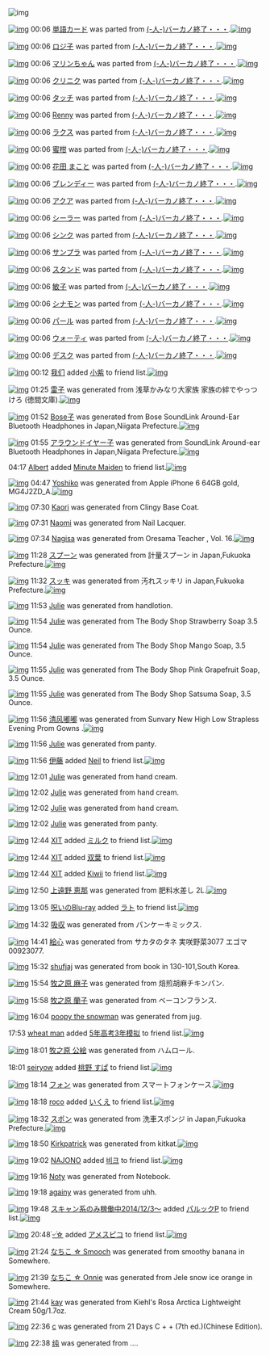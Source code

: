 ![img](http://gdrive-cdn.herokuapp.com/537b65a5bc09f0000721dda7/512px-barcode.png)

[![img](http://www.deviantsart.com/3tnpfq1.png)](http://www.barcodekanojo.com/kanojo/672930/%E5%8D%98%E8%AA%9E%E3%82%AB%E3%83%BC%E3%83%89) 00:06 [単語カード](http://www.barcodekanojo.com/kanojo/672930/%E5%8D%98%E8%AA%9E%E3%82%AB%E3%83%BC%E3%83%89) was parted from [(-人-)バーカノ終了・・・](http://www.barcodekanojo.com/kanojo/672930/%E5%8D%98%E8%AA%9E%E3%82%AB%E3%83%BC%E3%83%89).[![img](http://www.deviantsart.com/2670003.jpeg)](http://www.barcodekanojo.com/user/214696/%28-%E4%BA%BA-%29%E3%83%90%E3%83%BC%E3%82%AB%E3%83%8E%E7%B5%82%E4%BA%86%E3%83%BB%E3%83%BB%E3%83%BB) 

[![img](http://www.deviantsart.com/2pepule.png)](http://www.barcodekanojo.com/kanojo/2551529/%E3%83%AD%E3%82%B8%E5%AD%90) 00:06 [ロジ子](http://www.barcodekanojo.com/kanojo/2551529/%E3%83%AD%E3%82%B8%E5%AD%90) was parted from [(-人-)バーカノ終了・・・](http://www.barcodekanojo.com/kanojo/2551529/%E3%83%AD%E3%82%B8%E5%AD%90).[![img](http://www.deviantsart.com/2670003.jpeg)](http://www.barcodekanojo.com/user/214696/%28-%E4%BA%BA-%29%E3%83%90%E3%83%BC%E3%82%AB%E3%83%8E%E7%B5%82%E4%BA%86%E3%83%BB%E3%83%BB%E3%83%BB) 

[![img](http://www.deviantsart.com/2uqbv1n.png)](http://www.barcodekanojo.com/kanojo/2603792/%E3%83%9E%E3%83%AA%E3%83%B3%E3%81%A1%E3%82%83%E3%82%93) 00:06 [マリンちゃん](http://www.barcodekanojo.com/kanojo/2603792/%E3%83%9E%E3%83%AA%E3%83%B3%E3%81%A1%E3%82%83%E3%82%93) was parted from [(-人-)バーカノ終了・・・](http://www.barcodekanojo.com/kanojo/2603792/%E3%83%9E%E3%83%AA%E3%83%B3%E3%81%A1%E3%82%83%E3%82%93).[![img](http://www.deviantsart.com/2670003.jpeg)](http://www.barcodekanojo.com/user/214696/%28-%E4%BA%BA-%29%E3%83%90%E3%83%BC%E3%82%AB%E3%83%8E%E7%B5%82%E4%BA%86%E3%83%BB%E3%83%BB%E3%83%BB) 

[![img](http://www.deviantsart.com/126jgnk.png)](http://www.barcodekanojo.com/kanojo/2612769/%E3%82%AF%E3%83%AA%E3%83%8B%E3%82%AF) 00:06 [クリニク](http://www.barcodekanojo.com/kanojo/2612769/%E3%82%AF%E3%83%AA%E3%83%8B%E3%82%AF) was parted from [(-人-)バーカノ終了・・・](http://www.barcodekanojo.com/kanojo/2612769/%E3%82%AF%E3%83%AA%E3%83%8B%E3%82%AF).[![img](http://www.deviantsart.com/2670003.jpeg)](http://www.barcodekanojo.com/user/214696/%28-%E4%BA%BA-%29%E3%83%90%E3%83%BC%E3%82%AB%E3%83%8E%E7%B5%82%E4%BA%86%E3%83%BB%E3%83%BB%E3%83%BB) 

[![img](http://www.deviantsart.com/27f2jjj.png)](http://www.barcodekanojo.com/kanojo/2695949/%E3%82%BF%E3%83%83%E3%83%81) 00:06 [タッチ](http://www.barcodekanojo.com/kanojo/2695949/%E3%82%BF%E3%83%83%E3%83%81) was parted from [(-人-)バーカノ終了・・・](http://www.barcodekanojo.com/kanojo/2695949/%E3%82%BF%E3%83%83%E3%83%81).[![img](http://www.deviantsart.com/2670003.jpeg)](http://www.barcodekanojo.com/user/214696/%28-%E4%BA%BA-%29%E3%83%90%E3%83%BC%E3%82%AB%E3%83%8E%E7%B5%82%E4%BA%86%E3%83%BB%E3%83%BB%E3%83%BB) 

[![img](http://www.deviantsart.com/q768f8.png)](http://www.barcodekanojo.com/kanojo/1223024/Renny) 00:06 [Renny](http://www.barcodekanojo.com/kanojo/1223024/Renny) was parted from [(-人-)バーカノ終了・・・](http://www.barcodekanojo.com/kanojo/1223024/Renny).[![img](http://www.deviantsart.com/2670003.jpeg)](http://www.barcodekanojo.com/user/214696/%28-%E4%BA%BA-%29%E3%83%90%E3%83%BC%E3%82%AB%E3%83%8E%E7%B5%82%E4%BA%86%E3%83%BB%E3%83%BB%E3%83%BB) 

[![img](http://www.deviantsart.com/3nlhfl9.png)](http://www.barcodekanojo.com/kanojo/804356/%E3%83%A9%E3%82%AF%E3%82%B9) 00:06 [ラクス](http://www.barcodekanojo.com/kanojo/804356/%E3%83%A9%E3%82%AF%E3%82%B9) was parted from [(-人-)バーカノ終了・・・](http://www.barcodekanojo.com/kanojo/804356/%E3%83%A9%E3%82%AF%E3%82%B9).[![img](http://www.deviantsart.com/2670003.jpeg)](http://www.barcodekanojo.com/user/214696/%28-%E4%BA%BA-%29%E3%83%90%E3%83%BC%E3%82%AB%E3%83%8E%E7%B5%82%E4%BA%86%E3%83%BB%E3%83%BB%E3%83%BB) 

[![img](http://www.deviantsart.com/3ka90af.png)](http://www.barcodekanojo.com/kanojo/437767/%E8%9C%9C%E6%9F%91) 00:06 [蜜柑](http://www.barcodekanojo.com/kanojo/437767/%E8%9C%9C%E6%9F%91) was parted from [(-人-)バーカノ終了・・・](http://www.barcodekanojo.com/kanojo/437767/%E8%9C%9C%E6%9F%91).[![img](http://www.deviantsart.com/2670003.jpeg)](http://www.barcodekanojo.com/user/214696/%28-%E4%BA%BA-%29%E3%83%90%E3%83%BC%E3%82%AB%E3%83%8E%E7%B5%82%E4%BA%86%E3%83%BB%E3%83%BB%E3%83%BB) 

[![img](http://www.deviantsart.com/152ml03.png)](http://www.barcodekanojo.com/kanojo/1620867/%E8%8A%B1%E7%94%B0%20%E3%81%BE%E3%81%93%E3%81%A8) 00:06 [花田 まこと](http://www.barcodekanojo.com/kanojo/1620867/%E8%8A%B1%E7%94%B0%20%E3%81%BE%E3%81%93%E3%81%A8) was parted from [(-人-)バーカノ終了・・・](http://www.barcodekanojo.com/kanojo/1620867/%E8%8A%B1%E7%94%B0%20%E3%81%BE%E3%81%93%E3%81%A8).[![img](http://www.deviantsart.com/2670003.jpeg)](http://www.barcodekanojo.com/user/214696/%28-%E4%BA%BA-%29%E3%83%90%E3%83%BC%E3%82%AB%E3%83%8E%E7%B5%82%E4%BA%86%E3%83%BB%E3%83%BB%E3%83%BB) 

[![img](http://www.deviantsart.com/1ktt348.png)](http://www.barcodekanojo.com/kanojo/1976333/%E3%83%96%E3%83%AC%E3%83%B3%E3%83%87%E3%82%A3%E3%83%BC) 00:06 [ブレンディー](http://www.barcodekanojo.com/kanojo/1976333/%E3%83%96%E3%83%AC%E3%83%B3%E3%83%87%E3%82%A3%E3%83%BC) was parted from [(-人-)バーカノ終了・・・](http://www.barcodekanojo.com/kanojo/1976333/%E3%83%96%E3%83%AC%E3%83%B3%E3%83%87%E3%82%A3%E3%83%BC).[![img](http://www.deviantsart.com/2670003.jpeg)](http://www.barcodekanojo.com/user/214696/%28-%E4%BA%BA-%29%E3%83%90%E3%83%BC%E3%82%AB%E3%83%8E%E7%B5%82%E4%BA%86%E3%83%BB%E3%83%BB%E3%83%BB) 

[![img](http://www.deviantsart.com/1gkp2qs.png)](http://www.barcodekanojo.com/kanojo/2010344/%E3%82%A2%E3%82%AF%E3%82%A2) 00:06 [アクア](http://www.barcodekanojo.com/kanojo/2010344/%E3%82%A2%E3%82%AF%E3%82%A2) was parted from [(-人-)バーカノ終了・・・](http://www.barcodekanojo.com/kanojo/2010344/%E3%82%A2%E3%82%AF%E3%82%A2).[![img](http://www.deviantsart.com/2670003.jpeg)](http://www.barcodekanojo.com/user/214696/%28-%E4%BA%BA-%29%E3%83%90%E3%83%BC%E3%82%AB%E3%83%8E%E7%B5%82%E4%BA%86%E3%83%BB%E3%83%BB%E3%83%BB) 

[![img](http://www.deviantsart.com/34etejd.png)](http://www.barcodekanojo.com/kanojo/2600674/%E3%82%B7%E3%83%BC%E3%83%A9%E3%83%BC) 00:06 [シーラー](http://www.barcodekanojo.com/kanojo/2600674/%E3%82%B7%E3%83%BC%E3%83%A9%E3%83%BC) was parted from [(-人-)バーカノ終了・・・](http://www.barcodekanojo.com/kanojo/2600674/%E3%82%B7%E3%83%BC%E3%83%A9%E3%83%BC).[![img](http://www.deviantsart.com/2670003.jpeg)](http://www.barcodekanojo.com/user/214696/%28-%E4%BA%BA-%29%E3%83%90%E3%83%BC%E3%82%AB%E3%83%8E%E7%B5%82%E4%BA%86%E3%83%BB%E3%83%BB%E3%83%BB) 

[![img](http://www.deviantsart.com/2ed0tvg.png)](http://www.barcodekanojo.com/kanojo/2600542/%E3%82%B7%E3%83%B3%E3%82%AF) 00:06 [シンク](http://www.barcodekanojo.com/kanojo/2600542/%E3%82%B7%E3%83%B3%E3%82%AF) was parted from [(-人-)バーカノ終了・・・](http://www.barcodekanojo.com/kanojo/2600542/%E3%82%B7%E3%83%B3%E3%82%AF).[![img](http://www.deviantsart.com/2670003.jpeg)](http://www.barcodekanojo.com/user/214696/%28-%E4%BA%BA-%29%E3%83%90%E3%83%BC%E3%82%AB%E3%83%8E%E7%B5%82%E4%BA%86%E3%83%BB%E3%83%BB%E3%83%BB) 

[![img](http://www.deviantsart.com/26qe9h3.png)](http://www.barcodekanojo.com/kanojo/2542297/%E3%82%B5%E3%83%B3%E3%83%97%E3%83%A9) 00:06 [サンプラ](http://www.barcodekanojo.com/kanojo/2542297/%E3%82%B5%E3%83%B3%E3%83%97%E3%83%A9) was parted from [(-人-)バーカノ終了・・・](http://www.barcodekanojo.com/kanojo/2542297/%E3%82%B5%E3%83%B3%E3%83%97%E3%83%A9).[![img](http://www.deviantsart.com/2670003.jpeg)](http://www.barcodekanojo.com/user/214696/%28-%E4%BA%BA-%29%E3%83%90%E3%83%BC%E3%82%AB%E3%83%8E%E7%B5%82%E4%BA%86%E3%83%BB%E3%83%BB%E3%83%BB) 

[![img](http://www.deviantsart.com/2rtj64d.png)](http://www.barcodekanojo.com/kanojo/2542293/%E3%82%B9%E3%82%BF%E3%83%B3%E3%83%89) 00:06 [スタンド](http://www.barcodekanojo.com/kanojo/2542293/%E3%82%B9%E3%82%BF%E3%83%B3%E3%83%89) was parted from [(-人-)バーカノ終了・・・](http://www.barcodekanojo.com/kanojo/2542293/%E3%82%B9%E3%82%BF%E3%83%B3%E3%83%89).[![img](http://www.deviantsart.com/2670003.jpeg)](http://www.barcodekanojo.com/user/214696/%28-%E4%BA%BA-%29%E3%83%90%E3%83%BC%E3%82%AB%E3%83%8E%E7%B5%82%E4%BA%86%E3%83%BB%E3%83%BB%E3%83%BB) 

[![img](http://www.deviantsart.com/3nh57n6.png)](http://www.barcodekanojo.com/kanojo/15247/%E6%95%8F%E5%AD%90) 00:06 [敏子](http://www.barcodekanojo.com/kanojo/15247/%E6%95%8F%E5%AD%90) was parted from [(-人-)バーカノ終了・・・](http://www.barcodekanojo.com/kanojo/15247/%E6%95%8F%E5%AD%90).[![img](http://www.deviantsart.com/2670003.jpeg)](http://www.barcodekanojo.com/user/214696/%28-%E4%BA%BA-%29%E3%83%90%E3%83%BC%E3%82%AB%E3%83%8E%E7%B5%82%E4%BA%86%E3%83%BB%E3%83%BB%E3%83%BB) 

[![img](http://www.deviantsart.com/174lc9j.png)](http://www.barcodekanojo.com/kanojo/86112/%E3%82%B7%E3%83%8A%E3%83%A2%E3%83%B3) 00:06 [シナモン](http://www.barcodekanojo.com/kanojo/86112/%E3%82%B7%E3%83%8A%E3%83%A2%E3%83%B3) was parted from [(-人-)バーカノ終了・・・](http://www.barcodekanojo.com/kanojo/86112/%E3%82%B7%E3%83%8A%E3%83%A2%E3%83%B3).[![img](http://www.deviantsart.com/2670003.jpeg)](http://www.barcodekanojo.com/user/214696/%28-%E4%BA%BA-%29%E3%83%90%E3%83%BC%E3%82%AB%E3%83%8E%E7%B5%82%E4%BA%86%E3%83%BB%E3%83%BB%E3%83%BB) 

[![img](http://www.deviantsart.com/1nuggcv.png)](http://www.barcodekanojo.com/kanojo/634398/%E3%83%91%E3%83%BC%E3%83%AB) 00:06 [パール](http://www.barcodekanojo.com/kanojo/634398/%E3%83%91%E3%83%BC%E3%83%AB) was parted from [(-人-)バーカノ終了・・・](http://www.barcodekanojo.com/kanojo/634398/%E3%83%91%E3%83%BC%E3%83%AB).[![img](http://www.deviantsart.com/2670003.jpeg)](http://www.barcodekanojo.com/user/214696/%28-%E4%BA%BA-%29%E3%83%90%E3%83%BC%E3%82%AB%E3%83%8E%E7%B5%82%E4%BA%86%E3%83%BB%E3%83%BB%E3%83%BB) 

[![img](http://www.deviantsart.com/1688r89.png)](http://www.barcodekanojo.com/kanojo/2362379/%E3%82%A6%E3%82%A9%E3%83%BC%E3%83%86%E3%82%A3) 00:06 [ウォーティ](http://www.barcodekanojo.com/kanojo/2362379/%E3%82%A6%E3%82%A9%E3%83%BC%E3%83%86%E3%82%A3) was parted from [(-人-)バーカノ終了・・・](http://www.barcodekanojo.com/kanojo/2362379/%E3%82%A6%E3%82%A9%E3%83%BC%E3%83%86%E3%82%A3).[![img](http://www.deviantsart.com/2670003.jpeg)](http://www.barcodekanojo.com/user/214696/%28-%E4%BA%BA-%29%E3%83%90%E3%83%BC%E3%82%AB%E3%83%8E%E7%B5%82%E4%BA%86%E3%83%BB%E3%83%BB%E3%83%BB) 

[![img](http://www.deviantsart.com/1kmu7b3.png)](http://www.barcodekanojo.com/kanojo/2377794/%E3%83%87%E3%82%B9%E3%82%AF) 00:06 [デスク](http://www.barcodekanojo.com/kanojo/2377794/%E3%83%87%E3%82%B9%E3%82%AF) was parted from [(-人-)バーカノ終了・・・](http://www.barcodekanojo.com/kanojo/2377794/%E3%83%87%E3%82%B9%E3%82%AF).[![img](http://www.deviantsart.com/2670003.jpeg)](http://www.barcodekanojo.com/user/214696/%28-%E4%BA%BA-%29%E3%83%90%E3%83%BC%E3%82%AB%E3%83%8E%E7%B5%82%E4%BA%86%E3%83%BB%E3%83%BB%E3%83%BB) 

[![img](http://www.deviantsart.com/20ur8c9.jpeg)](http://www.barcodekanojo.com/user/499949/%E6%88%91%E4%BB%AC) 00:12 [我们](http://www.barcodekanojo.com/user/499949/%E6%88%91%E4%BB%AC) added [小紫](http://www.barcodekanojo.com/kanojo/2599491/%E5%B0%8F%E7%B4%AB) to friend list.[![img](http://www.deviantsart.com/3b4m13q.png)](http://www.barcodekanojo.com/kanojo/2599491/%E5%B0%8F%E7%B4%AB) 

[![img](http://www.deviantsart.com/2a61ird.png)](http://www.barcodekanojo.com/kanojo/3192233/%E9%9B%B7%E5%AD%90) 01:25 [雷子](http://www.barcodekanojo.com/kanojo/3192233/%E9%9B%B7%E5%AD%90) was generated from 浅草かみなり大家族  家族の絆でやっつけろ (徳間文庫).[![img](http://www.deviantsart.com/2agfjb6.jpeg)](http://www.barcodekanojo.com/product_images/barcode/6017463/1422635091/%E6%B5%85%E8%8D%89%E3%81%8B%E3%81%BF%E3%81%AA%E3%82%8A%E5%A4%A7%E5%AE%B6%E6%97%8F%20%20%E5%AE%B6%E6%97%8F%E3%81%AE%E7%B5%86%E3%81%A7%E3%82%84%E3%81%A3%E3%81%A4%E3%81%91%E3%82%8D%20%28%E5%BE%B3%E9%96%93%E6%96%87%E5%BA%AB%29.jpg) 

[![img](http://www.deviantsart.com/10uus8e.png)](http://www.barcodekanojo.com/kanojo/3192234/Bose%E5%AD%90) 01:52 [Bose子](http://www.barcodekanojo.com/kanojo/3192234/Bose%E5%AD%90) was generated from Bose SoundLink Around-Ear Bluetooth Headphones in Japan,Niigata Prefecture.[![img](http://www.deviantsart.com/3ddbfvb.jpeg)](http://www.barcodekanojo.com/product_images/barcode/6017464/1422636674/50x50xBose,P20SoundLink,P20Around-Ear,P20Bluetooth,P20Headphones.jpg,qw=88,ah=88.pagespeed.ic.XAI8ZjSo3T.jpg) 

[![img](http://www.deviantsart.com/36jchlm.png)](http://www.barcodekanojo.com/kanojo/3192235/%E3%82%A2%E3%83%A9%E3%82%A6%E3%83%B3%E3%83%89%E3%82%A4%E3%83%A4%E3%83%BC%E5%AD%90) 01:55 [アラウンドイヤー子](http://www.barcodekanojo.com/kanojo/3192235/%E3%82%A2%E3%83%A9%E3%82%A6%E3%83%B3%E3%83%89%E3%82%A4%E3%83%A4%E3%83%BC%E5%AD%90) was generated from SoundLink Around-ear Bluetooth Headphones in Japan,Niigata Prefecture.[![img](http://www.deviantsart.com/1tada6r.jpeg)](http://www.barcodekanojo.com/product_images/barcode/6017465/1422636886/50x50xSoundLink,P20Around-ear,P20Bluetooth,P20Headphones.jpg,qw=88,ah=88.pagespeed.ic.pAr2YCOwvz.jpg) 

04:17 [Albert](http://www.barcodekanojo.com/user/499953/Albert) added [Minute Maiden](http://www.barcodekanojo.com/kanojo/2502828/Minute%20Maiden) to friend list.[![img](http://www.deviantsart.com/tv2doc.png)](http://www.barcodekanojo.com/kanojo/2502828/Minute%20Maiden) 

[![img](http://www.deviantsart.com/1rt6av3.png)](http://www.barcodekanojo.com/kanojo/3192236/Yoshiko) 04:47 [Yoshiko](http://www.barcodekanojo.com/kanojo/3192236/Yoshiko) was generated from Apple iPhone 6 64GB gold, MG4J2ZD_A.[![img](http://www.deviantsart.com/10u4hgd.jpeg)](http://www.barcodekanojo.com/product_images/barcode/6017467/1422647178/50x50xApple,P20iPhone,P206,P2064GB,P20gold,P2C,P20MG4J2ZD_A.jpg,qw=88,ah=88.pagespeed.ic.3oBoR17RcU.jpg) 

[![img](http://www.deviantsart.com/3lck70e.png)](http://www.barcodekanojo.com/kanojo/3192237/Kaori) 07:30 [Kaori](http://www.barcodekanojo.com/kanojo/3192237/Kaori) was generated from Clingy Base Coat.

[![img](http://www.deviantsart.com/3dj4je2.png)](http://www.barcodekanojo.com/kanojo/3192238/Naomi) 07:31 [Naomi](http://www.barcodekanojo.com/kanojo/3192238/Naomi) was generated from Nail Lacquer.

[![img](http://www.deviantsart.com/320912j.png)](http://www.barcodekanojo.com/kanojo/3192239/Nagisa) 07:34 [Nagisa](http://www.barcodekanojo.com/kanojo/3192239/Nagisa) was generated from Oresama Teacher , Vol. 16.[![img](http://www.deviantsart.com/iq6ncr.jpeg)](http://www.barcodekanojo.com/product_images/barcode/6017470/1422657233/50x50xOresama,P20Teacher,P20,P2C,P20Vol.,P2016.jpg,qw=88,ah=88.pagespeed.ic.yCot0kwVfR.jpg) 

[![img](http://www.deviantsart.com/1ls45od.png)](http://www.barcodekanojo.com/kanojo/3192240/%E3%82%B9%E3%83%97%E3%83%BC%E3%83%B3) 11:28 [スプーン](http://www.barcodekanojo.com/kanojo/3192240/%E3%82%B9%E3%83%97%E3%83%BC%E3%83%B3) was generated from 計量スプーン in Japan,Fukuoka Prefecture.[![img](http://www.deviantsart.com/2mll13m.jpeg)](http://www.barcodekanojo.com/product_images/barcode/6017471/1422671227/50x50x,PE8,PA8,P88,PE9,P87,P8F,PE3,P82,PB9,PE3,P83,P97,PE3,P83,PBC,PE3,P83,PB3.jpg,qw=88,ah=88.pagespeed.ic.htMhmk23iZ.jpg) 

[![img](http://www.deviantsart.com/2cv18as.png)](http://www.barcodekanojo.com/kanojo/3192241/%E3%82%B9%E3%83%83%E3%82%AD) 11:32 [スッキ](http://www.barcodekanojo.com/kanojo/3192241/%E3%82%B9%E3%83%83%E3%82%AD) was generated from 汚れスッキリ in Japan,Fukuoka Prefecture.[![img](http://www.deviantsart.com/2sa2kll.jpeg)](http://www.barcodekanojo.com/product_images/barcode/6017472/1422671476/%E6%B1%9A%E3%82%8C%E3%82%B9%E3%83%83%E3%82%AD%E3%83%AA.jpg) 

[![img](http://www.deviantsart.com/3jjvjn7.png)](http://www.barcodekanojo.com/kanojo/3192242/Julie) 11:53 [Julie](http://www.barcodekanojo.com/kanojo/3192242/Julie) was generated from handlotion.

[![img](http://www.deviantsart.com/9llrtf.png)](http://www.barcodekanojo.com/kanojo/3192243/Julie) 11:54 [Julie](http://www.barcodekanojo.com/kanojo/3192243/Julie) was generated from The Body Shop Strawberry Soap 3.5 Ounce.

[![img](http://www.deviantsart.com/q4iu9c.png)](http://www.barcodekanojo.com/kanojo/3192244/Julie) 11:54 [Julie](http://www.barcodekanojo.com/kanojo/3192244/Julie) was generated from The Body Shop Mango Soap, 3.5 Ounce.

[![img](http://www.deviantsart.com/2vkon3m.png)](http://www.barcodekanojo.com/kanojo/3192245/Julie) 11:55 [Julie](http://www.barcodekanojo.com/kanojo/3192245/Julie) was generated from The Body Shop Pink Grapefruit Soap, 3.5 Ounce.

[![img](http://www.deviantsart.com/s6cgrk.png)](http://www.barcodekanojo.com/kanojo/3192246/Julie) 11:55 [Julie](http://www.barcodekanojo.com/kanojo/3192246/Julie) was generated from The Body Shop Satsuma Soap, 3.5 Ounce.

[![img](http://www.deviantsart.com/2g0ptcs.png)](http://www.barcodekanojo.com/kanojo/3192247/%E6%B8%85%E9%A3%8E%E5%98%9F%E5%98%9F) 11:56 [清风嘟嘟](http://www.barcodekanojo.com/kanojo/3192247/%E6%B8%85%E9%A3%8E%E5%98%9F%E5%98%9F) was generated from Sunvary New High Low Strapless Evening Prom Gowns .[![img](http://www.deviantsart.com/1mjph44.jpeg)](http://www.barcodekanojo.com/product_images/barcode/6017478/1422672950/Sunvary%20New%20High%20Low%20Strapless%20Evening%20Prom%20Gowns%20.jpg) 

[![img](http://www.deviantsart.com/3pkj786.png)](http://www.barcodekanojo.com/kanojo/3192248/Julie) 11:56 [Julie](http://www.barcodekanojo.com/kanojo/3192248/Julie) was generated from panty.

[![img](http://www.deviantsart.com/1p85btb.jpeg)](http://www.barcodekanojo.com/user/233130/%E4%BC%8A%E8%97%A4) 11:56 [伊藤](http://www.barcodekanojo.com/user/233130/%E4%BC%8A%E8%97%A4) added [Neil](http://www.barcodekanojo.com/kanojo/42037/Neil) to friend list.[![img](http://www.deviantsart.com/3oagpq7.png)](http://www.barcodekanojo.com/kanojo/42037/Neil) 

[![img](http://www.deviantsart.com/23kj4qg.png)](http://www.barcodekanojo.com/kanojo/3192249/Julie) 12:01 [Julie](http://www.barcodekanojo.com/kanojo/3192249/Julie) was generated from hand cream.

[![img](http://www.deviantsart.com/2r3sltq.png)](http://www.barcodekanojo.com/kanojo/3192250/Julie) 12:02 [Julie](http://www.barcodekanojo.com/kanojo/3192250/Julie) was generated from hand cream.

[![img](http://www.deviantsart.com/mmgsna.png)](http://www.barcodekanojo.com/kanojo/3192251/Julie) 12:02 [Julie](http://www.barcodekanojo.com/kanojo/3192251/Julie) was generated from hand cream.

[![img](http://www.deviantsart.com/3i4rna5.png)](http://www.barcodekanojo.com/kanojo/3192252/Julie) 12:02 [Julie](http://www.barcodekanojo.com/kanojo/3192252/Julie) was generated from panty.

[![img](http://www.deviantsart.com/815jg6.jpeg)](http://www.barcodekanojo.com/user/209348/XIT) 12:44 [XIT](http://www.barcodekanojo.com/user/209348/XIT) added [ミルク](http://www.barcodekanojo.com/kanojo/206828/%E3%83%9F%E3%83%AB%E3%82%AF) to friend list.[![img](http://www.deviantsart.com/4u9pv.png)](http://www.barcodekanojo.com/kanojo/206828/%E3%83%9F%E3%83%AB%E3%82%AF) 

[![img](http://www.deviantsart.com/815jg6.jpeg)](http://www.barcodekanojo.com/user/209348/XIT) 12:44 [XIT](http://www.barcodekanojo.com/user/209348/XIT) added [双葉](http://www.barcodekanojo.com/kanojo/3030991/%E5%8F%8C%E8%91%89) to friend list.[![img](http://www.deviantsart.com/1ev4j27.png)](http://www.barcodekanojo.com/kanojo/3030991/%E5%8F%8C%E8%91%89) 

[![img](http://www.deviantsart.com/815jg6.jpeg)](http://www.barcodekanojo.com/user/209348/XIT) 12:44 [XIT](http://www.barcodekanojo.com/user/209348/XIT) added [Kiwii](http://www.barcodekanojo.com/kanojo/3157546/Kiwii) to friend list.[![img](http://www.deviantsart.com/1nl06pc.png)](http://www.barcodekanojo.com/kanojo/3157546/Kiwii) 

[![img](http://www.deviantsart.com/3u1p9lf.png)](http://www.barcodekanojo.com/kanojo/3192253/%E4%B8%8A%E9%81%A0%E9%87%8E%20%E6%81%B5%E9%82%A3) 12:50 [上遠野 恵那](http://www.barcodekanojo.com/kanojo/3192253/%E4%B8%8A%E9%81%A0%E9%87%8E%20%E6%81%B5%E9%82%A3) was generated from 肥料水差し 2L.[![img](http://www.deviantsart.com/36jo7u7.jpeg)](http://www.barcodekanojo.com/product_images/barcode/6017488/1422676151/%E8%82%A5%E6%96%99%E6%B0%B4%E5%B7%AE%E3%81%97%202L.jpg) 

[![img](http://www.deviantsart.com/p8avmd.jpeg)](http://www.barcodekanojo.com/user/243256/%E5%91%AA%E3%81%84%E3%81%AEBlu-ray) 13:05 [呪いのBlu-ray](http://www.barcodekanojo.com/user/243256/%E5%91%AA%E3%81%84%E3%81%AEBlu-ray) added [ラト](http://www.barcodekanojo.com/kanojo/2768626/%E3%83%A9%E3%83%88) to friend list.[![img](http://www.deviantsart.com/29je8js.png)](http://www.barcodekanojo.com/kanojo/2768626/%E3%83%A9%E3%83%88) 

[![img](http://www.deviantsart.com/23jdnl6.png)](http://www.barcodekanojo.com/kanojo/3192254/%E5%90%B8%E5%8F%8E) 14:32 [吸収](http://www.barcodekanojo.com/kanojo/3192254/%E5%90%B8%E5%8F%8E) was generated from パンケーキミックス.

[![img](http://www.deviantsart.com/1ncvdok.png)](http://www.barcodekanojo.com/kanojo/3192255/%E7%B5%B5%E5%BF%83) 14:41 [絵心](http://www.barcodekanojo.com/kanojo/3192255/%E7%B5%B5%E5%BF%83) was generated from サカタのタネ 実咲野菜3077 エゴマ 00923077.

[![img](http://www.deviantsart.com/2h9rhea.png)](http://www.barcodekanojo.com/kanojo/3192256/shufjaj) 15:32 [shufjaj](http://www.barcodekanojo.com/kanojo/3192256/shufjaj) was generated from book in 130-101,South Korea.

[![img](http://www.deviantsart.com/24ous0c.png)](http://www.barcodekanojo.com/kanojo/3192257/%E7%89%A7%E4%B9%8B%E5%8E%9F%20%E9%BA%BB%E5%AD%90) 15:54 [牧之原 麻子](http://www.barcodekanojo.com/kanojo/3192257/%E7%89%A7%E4%B9%8B%E5%8E%9F%20%E9%BA%BB%E5%AD%90) was generated from 焙煎胡麻チキンパン.

[![img](http://www.deviantsart.com/2d9jg20.png)](http://www.barcodekanojo.com/kanojo/3192258/%E7%89%A7%E4%B9%8B%E5%8E%9F%20%E8%98%AD%E5%AD%90) 15:58 [牧之原 蘭子](http://www.barcodekanojo.com/kanojo/3192258/%E7%89%A7%E4%B9%8B%E5%8E%9F%20%E8%98%AD%E5%AD%90) was generated from ベーコンフランス.

[![img](http://www.deviantsart.com/3h7gjp0.png)](http://www.barcodekanojo.com/kanojo/3192259/poopy%20the%20snowman) 16:04 [poopy the snowman](http://www.barcodekanojo.com/kanojo/3192259/poopy%20the%20snowman) was generated from jug.

17:53 [wheat man](http://www.barcodekanojo.com/user/499963/wheat%20man) added [5年高考3年模拟](http://www.barcodekanojo.com/kanojo/3051817/5%E5%B9%B4%E9%AB%98%E8%80%833%E5%B9%B4%E6%A8%A1%E6%8B%9F) to friend list.[![img](http://www.deviantsart.com/2la79tb.png)](http://www.barcodekanojo.com/kanojo/3051817/5%E5%B9%B4%E9%AB%98%E8%80%833%E5%B9%B4%E6%A8%A1%E6%8B%9F) 

[![img](http://www.deviantsart.com/3gto46n.png)](http://www.barcodekanojo.com/kanojo/3192260/%E7%89%A7%E4%B9%8B%E5%8E%9F%20%E5%85%AC%E7%B5%B5) 18:01 [牧之原 公絵](http://www.barcodekanojo.com/kanojo/3192260/%E7%89%A7%E4%B9%8B%E5%8E%9F%20%E5%85%AC%E7%B5%B5) was generated from ハムロール.

18:01 [seiryow](http://www.barcodekanojo.com/user/499964/seiryow) added [桃野 すぱ](http://www.barcodekanojo.com/kanojo/2860582/%E6%A1%83%E9%87%8E%20%E3%81%99%E3%81%B1) to friend list.[![img](http://www.deviantsart.com/3u6astd.png)](http://www.barcodekanojo.com/kanojo/2860582/%E6%A1%83%E9%87%8E%20%E3%81%99%E3%81%B1) 

[![img](http://www.deviantsart.com/39i7e3j.png)](http://www.barcodekanojo.com/kanojo/3192261/%E3%83%95%E3%82%A9%E3%83%B3) 18:14 [フォン](http://www.barcodekanojo.com/kanojo/3192261/%E3%83%95%E3%82%A9%E3%83%B3) was generated from スマートフォンケース.[![img](http://www.deviantsart.com/2hc1v0j.jpeg)](http://www.barcodekanojo.com/product_images/barcode/6017499/1422695686/%E3%82%B9%E3%83%9E%E3%83%BC%E3%83%88%E3%83%95%E3%82%A9%E3%83%B3%E3%82%B1%E3%83%BC%E3%82%B9.jpg) 

[![img](http://www.deviantsart.com/1tlmfe0.jpeg)](http://www.barcodekanojo.com/user/244639/roco) 18:18 [roco](http://www.barcodekanojo.com/user/244639/roco) added [いくえ](http://www.barcodekanojo.com/kanojo/2870974/%E3%81%84%E3%81%8F%E3%81%88) to friend list.[![img](http://www.deviantsart.com/2fav24c.png)](http://www.barcodekanojo.com/kanojo/2870974/%E3%81%84%E3%81%8F%E3%81%88) 

[![img](http://www.deviantsart.com/1pesevt.png)](http://www.barcodekanojo.com/kanojo/3192262/%E3%82%B9%E3%83%9D%E3%83%B3) 18:32 [スポン](http://www.barcodekanojo.com/kanojo/3192262/%E3%82%B9%E3%83%9D%E3%83%B3) was generated from 洗車スポンジ in Japan,Fukuoka Prefecture.[![img](http://www.deviantsart.com/20eum05.jpeg)](http://www.barcodekanojo.com/product_images/barcode/6017501/1422696746/%E6%B4%97%E8%BB%8A%E3%82%B9%E3%83%9D%E3%83%B3%E3%82%B8.jpg) 

[![img](http://www.deviantsart.com/1f7pu9e.png)](http://www.barcodekanojo.com/kanojo/3192263/Kirkpatrick) 18:50 [Kirkpatrick](http://www.barcodekanojo.com/kanojo/3192263/Kirkpatrick) was generated from kitkat.[![img](http://www.deviantsart.com/kfla2a.jpeg)](http://www.barcodekanojo.com/product_images/barcode/2454676/1305279857/%E3%82%AD%E3%83%83%E3%83%88%E3%82%AB%E3%83%83%E3%83%88.jpg) 

[![img](http://www.deviantsart.com/329lq73.jpeg)](http://www.barcodekanojo.com/user/442741/NAJONO) 19:02 [NAJONO](http://www.barcodekanojo.com/user/442741/NAJONO) added [비크](http://www.barcodekanojo.com/kanojo/3036892/%EB%B9%84%ED%81%AC) to friend list.[![img](http://www.deviantsart.com/isp75o.png)](http://www.barcodekanojo.com/kanojo/3036892/%EB%B9%84%ED%81%AC) 

[![img](http://www.deviantsart.com/1g0llqu.png)](http://www.barcodekanojo.com/kanojo/3192264/Noty) 19:16 [Noty](http://www.barcodekanojo.com/kanojo/3192264/Noty) was generated from Notebook.

[![img](http://www.deviantsart.com/3d5c292.png)](http://www.barcodekanojo.com/kanojo/3192265/againy) 19:18 [againy](http://www.barcodekanojo.com/kanojo/3192265/againy) was generated from uhh.

[![img](http://www.deviantsart.com/99ugn1.jpeg)](http://www.barcodekanojo.com/user/6029/%E3%82%B9%E3%82%AD%E3%83%A3%E3%83%B3%E7%B3%BB%E3%81%AE%E3%81%BF%E7%A8%BC%E5%83%8D%E4%B8%AD2014%2F12%2F3%EF%BD%9E) 19:48 [スキャン系のみ稼働中2014/12/3～](http://www.barcodekanojo.com/user/6029/%E3%82%B9%E3%82%AD%E3%83%A3%E3%83%B3%E7%B3%BB%E3%81%AE%E3%81%BF%E7%A8%BC%E5%83%8D%E4%B8%AD2014%2F12%2F3%EF%BD%9E) added [パルックP](http://www.barcodekanojo.com/kanojo/21544/%E3%83%91%E3%83%AB%E3%83%83%E3%82%AFP) to friend list.[![img](http://www.deviantsart.com/1v8vkne.png)](http://www.barcodekanojo.com/kanojo/21544/%E3%83%91%E3%83%AB%E3%83%83%E3%82%AFP) 

[![img](http://www.deviantsart.com/2j90n25.jpeg)](http://www.barcodekanojo.com/user/498922/%DB%AC%E0%A7%BA%DB%AC%E2%98%86) 20:48 [۬৺۬☆](http://www.barcodekanojo.com/user/498922/%DB%AC%E0%A7%BA%DB%AC%E2%98%86) added [アメスピコ](http://www.barcodekanojo.com/kanojo/6135/%E3%82%A2%E3%83%A1%E3%82%B9%E3%83%94%E3%82%B3) to friend list.[![img](http://www.deviantsart.com/2ek08qq.png)](http://www.barcodekanojo.com/kanojo/6135/%E3%82%A2%E3%83%A1%E3%82%B9%E3%83%94%E3%82%B3) 

[![img](http://www.deviantsart.com/o5ammj.png)](http://www.barcodekanojo.com/kanojo/3192266/%E3%81%AA%E3%81%A1%E3%81%93%20%E2%98%86%20Smooch) 21:24 [なちこ ☆ Smooch](http://www.barcodekanojo.com/kanojo/3192266/%E3%81%AA%E3%81%A1%E3%81%93%20%E2%98%86%20Smooch) was generated from smoothy banana  in Somewhere.

[![img](http://www.deviantsart.com/330vh6q.png)](http://www.barcodekanojo.com/kanojo/3192267/%E3%81%AA%E3%81%A1%E3%81%93%20%E2%98%86%20Onnie) 21:39 [なちこ ☆ Onnie](http://www.barcodekanojo.com/kanojo/3192267/%E3%81%AA%E3%81%A1%E3%81%93%20%E2%98%86%20Onnie) was generated from Jele snow ice orange in Somewhere.

[![img](http://www.deviantsart.com/2vnn5kq.png)](http://www.barcodekanojo.com/kanojo/3192268/kay) 21:44 [kay](http://www.barcodekanojo.com/kanojo/3192268/kay) was generated from Kiehl's Rosa Arctica Lightweight Cream 50g/1.7oz.

[![img](http://www.deviantsart.com/1v3q97q.png)](http://www.barcodekanojo.com/kanojo/3192269/c) 22:36 [c](http://www.barcodekanojo.com/kanojo/3192269/c) was generated from 21 Days C + + (7th ed.)(Chinese Edition).

[![img](http://www.deviantsart.com/18imvqd.png)](http://www.barcodekanojo.com/kanojo/3192270/%E7%BA%AF) 22:38 [纯](http://www.barcodekanojo.com/kanojo/3192270/%E7%BA%AF) was generated from ....

